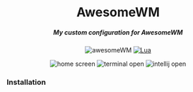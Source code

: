 <div align="center">

# AwesomeWM
##### My custom configuration for AwesomeWM
![awesomeWM](https://img.shields.io/static/v1?style=for-the-badge&message=awesomeWM&color=535D6C&logo=awesomeWM&logoColor=FFFFFF&label=)
[![Lua](https://img.shields.io/badge/Lua-blue.svg?style=for-the-badge&logo=lua)](http://www.lua.org)
  <div>
    <img alt="home screen"  src="https://github.com/migueel15/awesome/assets/57865265/7570930d-e597-4068-84d2-d155435fe728" />
    <img alt="terminal open" src="https://github.com/migueel15/awesome/assets/57865265/01cd65da-c374-49ba-a4eb-72007efce795" />
    <img alt="intellij open" src="https://github.com/migueel15/awesome/assets/57865265/997f76ce-33b2-427f-802e-35104c6247b3" />
  </div>
</div>

### Installation
```sh 
```

